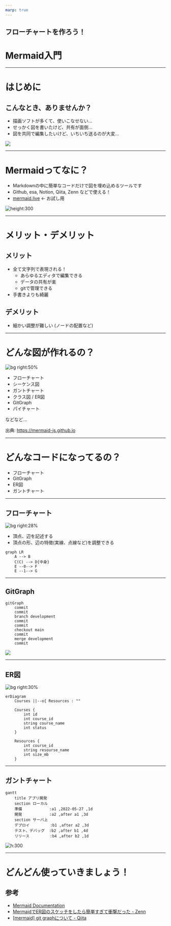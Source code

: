 ```yaml
---
marp: true
---
```


## フローチャートを作ろう！
# Mermaid入門

---
# はじめに
## こんなとき、ありませんか？
- 描画ソフトが多くて、使いこなせない...
- せっかく図を書いたけど、共有が面倒...
- 図を共同で編集したいけど、いちいち送るのが大変...

![](images/komatta_man2.png)

---
# Mermaidってなに？
- Markdownの中に簡単なコードだけで図を埋め込めるツールです
- Github, esa, Notion, Qiita, Zenn などで使える！
- [mermaid.live](https://mermaid.live) $\leftarrow$ お試し用

![height:300](images/mermaid.png)

---
# メリット・デメリット

## メリット
- 全て文字列で表現される！
    - あらゆるエディタで編集できる
    - データの共有が楽
    - gitで管理できる
- 手書きよりも綺麗

## デメリット
- 細かい調整が難しい
  (ノードの配置など)

---
# どんな図が作れるの？
![bg right:50%](images/figs.png)

- フローチャート
- シーケンス図
- ガントチャート
- クラス図 / ER図
- GitGraph
- パイチャート

などなど...

出典: https://mermaid-js.github.io

---
# どんなコードになってるの？
- フローチャート
- GitGraph
- ER図
- ガントチャート

---
## フローチャート
![bg right:28%](images/graph.png)

- 頂点、辺を記述する
- 頂点の形、辺の特徴(実線、点線など)を調整できる

```
graph LR
    A --> B
    C(C) --> D{中身}
    E --0--> F
    E --1--> G
```

---
## GitGraph
```
gitGraph
    commit
    commit
    branch development
    commit
    commit
    checkout main
    commit
    merge development
    commit
```
![](images/gitgraph.png)

---
## ER図
![bg right:30%](./images/ER.png)

```
erDiagram
    Courses ||--o{ Resources : ""

    Courses {
        int id
        int course_id
        string course_name
        int status
    }

    Resources {
        int course_id
        string resourse_name
        int size_mb
    }
```

---
## ガントチャート
```
gantt
    title アプリ開発
    section ローカル
    準備            :a1 ,2022-05-27 ,1d
    開発            :a2 ,after a1 ,3d
    section サーバ上
    デプロイ         :b1 ,after a2 ,3d
    テスト、デバッグ  :b2 ,after b1 ,4d
    リリース         :b4 ,after b2 ,1d
```

![h:300](images/gantt.png)

---
# どんどん使っていきましょう！

## 参考
- [Mermaid Documentation](https://mermaid-js.github.io/mermaid/#/)
- [MermaidでER図のスケッチをしたら簡単すぎて衝撃だった - Zenn](https://zenn.dev/kyohei_shibuya/articles/0cafee2a1c1651)
- [[mermaid] git graphについて - Qiita](https://qiita.com/z6wdc/items/e05ef0ef0a8bef139e52)